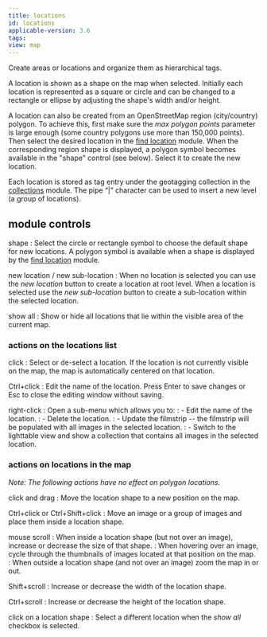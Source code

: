 ```yaml
---
title: locations
id: locations
applicable-version: 3.6
tags:
view: map
---
```


Create areas or locations and organize them as hierarchical tags.

A location is shown as a shape on the map when selected. Initially each location is represented as a square or circle and can be changed to a rectangle or ellipse by adjusting the shape's width and/or height.

A location can also be created from an OpenStreetMap region (city/country) polygon. To achieve this, first make sure the _max polygon points_ parameter is large enough (some country polygons use more than 150,000 points). Then select the desired location in the [find location](./find-location.md) module. When the corresponding region shape is displayed, a polygon symbol becomes available in the "shape" control (see below). Select it to create the new location.

Each location is stored as tag entry under the geotagging collection in the [collections](../shared/collections.md) module. The pipe “|” character can be used to insert a new level (a group of locations).

## module controls

shape
: Select the circle or rectangle symbol to choose the default shape for new locations. A polygon symbol is available when a shape is displayed by the [find location](./find-location.md) module.

new location / new sub-location
: When no location is selected you can use the _new location_ button to create a location at root level. When a location is selected use the _new sub-location_ button to create a sub-location within the selected location.

show all
: Show or hide all locations that lie within the visible area of the current map.

### actions on the locations list

click
: Select or de-select a location. If the location is not currently visible on the map, the map is automatically centered on that location.

Ctrl+click
: Edit the name of the location. Press Enter to save changes or Esc to close the editing window without saving.

right-click
: Open a sub-menu which allows you to:
: - Edit the name of the location.
: - Delete the location.
: - Update the filmstrip -- the filmstrip will be populated with all images in the selected location.
: - Switch to the lighttable view and show a collection that contains all images in the selected location.

### actions on locations in the map

_Note: The following actions have no effect on polygon locations._

click and drag
: Move the location shape to a new position on the map.

Ctrl+click or Ctrl+Shift+click
: Move an image or a group of images and place them inside a location shape.

mouse scroll
: When inside a location shape (but not over an image), increase or decrease the size of that shape.
: When hovering over an image, cycle through the thumbnails of images located at that position on the map.
: When outside a location shape (and not over an image) zoom the map in or out.

Shift+scroll
: Increase or decrease the width of the location shape.

Ctrl+scroll
: Increase or decrease the height of the location shape.

click on a location shape
: Select a different location when the _show all_ checkbox is selected.
